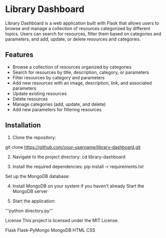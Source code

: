 # Library Dashboard

Library Dashboard is a web application built with Flask that allows users to browse and manage a collection of resources categorized by different topics. Users can search for resources, filter them based on categories and parameters, and add, update, or delete resources and categories.

## Features

- Browse a collection of resources organized by categories
- Search for resources by title, description, category, or parameters
- Filter resources by category and parameters
- Add new resources with an image, description, link, and associated parameters
- Update existing resources
- Delete resources
- Manage categories (add, update, and delete)
- Add new parameters for filtering resources

## Installation

1. Clone the repository:

git clone https://github.com/your-username/library-dashboard.git

2. Navigate to the project directory:
cd library-dashboard

3. Install the required dependencies:
pip install -r requirements.txt

Set up the MongoDB database:


4. Install MongoDB on your system if you haven't already
Start the MongoDB server

5. Start the application:

'''python directory.py'''



License
This project is licensed under the MIT License.


Flask
Flask-PyMongo
MongoDB
HTML
CSS

